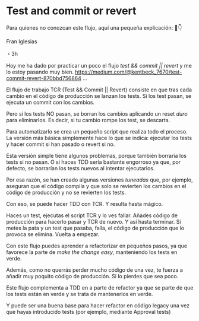 # Test and commit or revert 

Para quienes no conozcan este flujo, aquí una pequeña explicación: 🧻👇

Fran Iglesias

・3h

Hoy me ha dado por practicar un poco el flujo _test && commit || revert_ y me lo estoy pasando muy bien. https://medium.com/@kentbeck_7670/test-commit-revert-870bbd756864 …

El flujo de trabajo TCR (Test && Commit || Revert) consiste en que tras cada cambio en el código de producción se lanzan los tests. Si los test pasan, se ejecuta un commit con los cambios.

Pero si los tests NO pasan, se borran los cambios aplicando un reset _duro_ para eliminarlos. Es decir, si tu cambio rompe los test, se descarta.

Para automatizarlo se crea un pequeño script que realiza todo el proceso. La versión más básica simplemente hace lo que se indica: ejecutar los tests y hacer commit si han pasado o revert si no.

Esta versión simple tiene algunos problemas, porque también borraría los tests si no pasan. O si haces TDD sería bastante engorroso ya que, por defecto, se borrarían los tests nuevos al intentar ejecutarlos.

Por esa razón, se han creado algunas versiones _tuneadas_ que, por ejemplo, aseguran que el código compila y que solo se revierten los cambios en el código de producción y no se revierten los tests.

Con eso, se puede hacer TDD con TCR. Y resulta hasta mágico.

Haces un test, ejecutas el script TCR y lo ves fallar. Añades código de producción para hacerlo pasar y TCR de nuevo. Y así hasta terminar. Si metes la pata y un test que pasaba, falla, el código de producción que lo provoca se elimina. Vuelta a empezar.

Con este flujo puedes aprender a refactorizar en pequeños pasos, ya que favorece la parte de _make the change easy_, manteniendo los tests en verde.

Además, como no querrás perder mucho código de una vez, te fuerza a añadir muy poquito código de producción. Si lo pierdes que sea poco.

Este flujo complementa a TDD en a parte de refactor ya que se parte de que los tests están en verde y se trata de mantenerlos en verde.

Y puede ser una buena base para hacer refactor en código legacy una vez que hayas introducido tests (por ejemplo, mediante Approval tests)